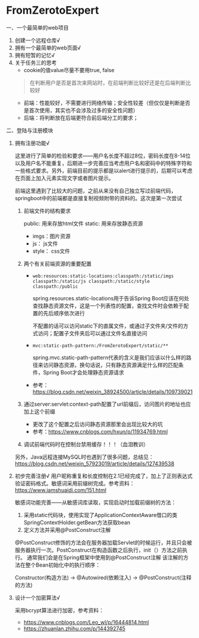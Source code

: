 # FromZerotoExpert
一、一个最简单的web项目
1. 创建一个远程仓库√
2. 拥有一个最简单的web页面√
3. 拥有短暂的记忆√
4. 关于任务三的思考
    * cookie的值value尽量不要用true, false 
   > 在判断用户是否是首次来网站时，在前端判断比较好还是在后端判断比较好
    * 前端：性能较好，不需要进行网络传输；安全性较差（但仅仅是判断是否是首次使用，其实也不会涉及过多的安全性问题）
    * 后端：将判断放在后端更符合前后端分工的要求；

二、登陆与注册模块
1. 拥有注册功能√

   这里进行了简单的检验和要求——用户名长度不超过8位，密码长度在8-14位以及用户名不能重复，后期进一步完善应当考虑用户名和密码中的特殊字符和一些格式要求。另外，前端目前的提示都是以alert进行提示的，后期可以考虑在页面上加入元素实现文字或者图片提示。

   前端这里遇到了比较大的问题，之前从来没有自己独立写过前端代码，springboot中的前端都是直接复制视频附带的资料的。这次是第一次尝试
   
   1. 前端文件的结构要求

      public: 用来存放html文件
      static: 用来存放静态资源
         
         - imgs：图片资源
         - js： js文件
         - style： css文件
   2. 两个有关前端资源的重要配置
      
      * `web:resources:static-locations:classpath:/static/imgs classpath:/static/js classpath:/static/style classpath:/public`
         
         spring.resources.static-locations用于告诉Spring Boot应该在何处查找静态资源文件，这是一个列表性的配置，查找文件时会依赖于配置的先后顺序依次进行
      
         不配置的话可以访问static下的直属文件，或通过子文件夹/文件的方式访问；配置子文件夹后可以通过文件名直接访问
      
      * `mvc:static-path-pattern:/FromZerotoExpert/static/**`
         
         spring.mvc.static-path-pattern代表的含义是我们应该以什么样的路径来访问静态资源，换句话说，只有静态资源满足什么样的匹配条件，Spring Boot才会处理静态资源请求
      * 参考：https://blog.csdn.net/weixin_38924500/article/details/109739021
   3. 通过server:servlet:context-path配置了url前缀后，访问图片的地址也应加上这个前缀
      * 更改了这个配置之后访问静态资源那里会出现比较大的坑
      * 参考：https://www.cnblogs.com/hxun/p/11934769.html
   4. 调试前端代码时在控制台禁用缓存！！！（血泪教训）
   
   另外，Java远程连接MySQL时也遇到了很多问题，总结见：https://blog.csdn.net/weixin_57923019/article/details/127439538
2. 初步完善注册√
   用户昵称重复和长度控制在2.1已经完成了，加上了正则表达式验证密码格式。敏感词采用前缀树完成。参考资料：https://www.iamshuaidi.com/151.html
   
   敏感词功能完善——从敏感词库读取，实现启动时加载前缀树的方法：
   1. 采用static代码块，使用实现了ApplicationContextAware借口的类SpringContextHolder.getBean方法获取bean
   2. 定义方法并采用@PostConstruct注解

   @PostConstruct修饰的方法会在服务器加载Servlet的时候运行，并且只会被服务器执行一次。PostConstruct在构造函数之后执行，init（）方法之前执行。 通常我们会是在Spring框架中使用到@PostConstruct注解 该注解的方法在整个Bean初始化中的执行顺序：

   Constructor(构造方法) -> @Autowired(依赖注入) -> @PostConstruct(注释的方法)

3. 设计一个加密算法√

   采用bcrypt算法进行加密，参考资料：
   * https://www.cnblogs.com/Leo_wl/p/16444814.html
   * https://zhuanlan.zhihu.com/p/144392745
